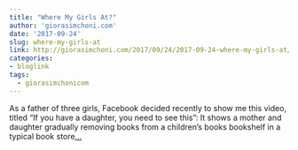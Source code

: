 ```yaml
---
title: "Where My Girls At?"
author: 'giorasimchoni.com'
date: '2017-09-24'
slug: where-my-girls-at
link: http://giorasimchoni.com/2017/09/24/2017-09-24-where-my-girls-at/
categories:
- bloglink
tags:
  - giorasimchonicom
---
```


As a father of three girls, Facebook decided recently to show me this video, titled “If you have a daughter, you need to see this”: It shows a mother and daughter gradually removing books from a children’s books bookshelf in a typical book store[... <i class="fas fa-external-link-alt"></i>](http://giorasimchoni.com/2017/09/24/2017-09-24-where-my-girls-at/)

